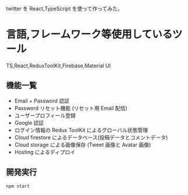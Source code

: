 twitter を React,TypeScript を使って作ってみた。

# 言語,フレームワーク等使用しているツール

TS,React,ReduxToolKit,Firebase,Material UI

## 機能一覧

- Email + Password 認証
- Password リセット機能 (リセット用 Email 配信)
- ユーザープロフィール登録
- Google 認証
- ログイン情報の Redux ToolKit によるグローバル状態管理
- Cloud firestore によるデータベース(投稿データとコメントデータ)
- Cloud storage による画像保存 (Tweet 画像と Avatar 画像)
- Hosting によるディプロイ

## 開発実行

```
npm start
```
